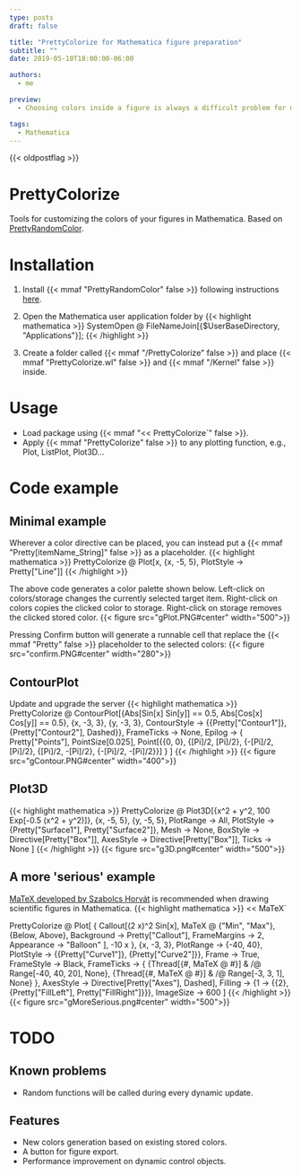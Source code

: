 ```yaml
---
type: posts
draft: false

title: "PrettyColorize for Mathematica figure preparation"
subtitle: ""
date: 2019-05-10T18:00:00-06:00

authors:
  - me

preview:
  - Choosing colors inside a figure is always a difficult problem for me. So I developed a Mathematica package called PrettyColorize that can help me on this.

tags:
  - Mathematica
---
```


{{< oldpostflag >}}

# PrettyColorize
Tools for customizing the colors of your figures in Mathematica. Based on [PrettyRandomColor](https://github.com/yuluyan/PrettyRandomColor).

# Installation
1. Install {{< mmaf "PrettyRandomColor" false >}} following instructions [here](https://github.com/yuluyan/PrettyRandomColor#installation).
2. Open the Mathematica user application folder by 
{{< highlight mathematica >}}
SystemOpen @ FileNameJoin[{$UserBaseDirectory, "Applications"}];
{{< /highlight >}}

1. Create a folder called {{< mmaf "/PrettyColorize" false >}} and place {{< mmaf "PrettyColorize.wl" false >}} and {{< mmaf "/Kernel" false >}} inside.

# Usage
* Load package using {{< mmaf "<< PrettyColorize`" false >}}.
* Apply {{< mmaf "PrettyColorize" false >}} to any plotting function, e.g., Plot, ListPlot, Plot3D...

# Code example
## Minimal example
Wherever a color directive can be placed, you can instead put a {{< mmaf "Pretty[itemName_String]" false >}} as a placeholder.
{{< highlight mathematica >}}
PrettyColorize @ Plot[x, {x, -5, 5}, PlotStyle -> Pretty["Line"]]
{{< /highlight >}}

The above code generates a color palette shown below. Left-click on colors/storage changes the currently selected target item. Right-click on colors copies the clicked color to storage. Right-click on storage removes the clicked stored color.
{{< figure src="gPlot.PNG#center" width="500">}}

Pressing Confirm button will generate a runnable cell that replace the {{< mmaf "Pretty" false >}} placeholder to the selected colors:
{{< figure src="confirm.PNG#center" width="280">}}

## ContourPlot
Update and upgrade the server
{{< highlight mathematica >}}
PrettyColorize @
 ContourPlot[{Abs[Sin[x] Sin[y]] == 0.5, Abs[Cos[x] Cos[y]] == 0.5}, {x, -3, 3}, {y, -3, 3},
  ContourStyle -> {{Pretty["Contour1"]}, {Pretty["Contour2"], Dashed}},
  FrameTicks -> None,
  Epilog -> {
      Pretty["Points"],
      PointSize[0.025],
      Point[{{0, 0}, {\[Pi]/2, \[Pi]/2}, {-\[Pi]/2, \[Pi]/2}, {\[Pi]/2, -\[Pi]/2}, {-\[Pi]/2, -\[Pi]/2}}]
    }
 ]
{{< /highlight >}}
{{< figure src="gContour.PNG#center" width="400">}}

## Plot3D
{{< highlight mathematica >}}
PrettyColorize @
 Plot3D[{x^2 + y^2, 100 Exp[-0.5 (x^2 + y^2)]}, {x, -5, 5}, {y, -5, 5},
  PlotRange -> All,
  PlotStyle -> {Pretty["Surface1"], Pretty["Surface2"]},
  Mesh -> None,
  BoxStyle -> Directive[Pretty["Box"]],
  AxesStyle -> Directive[Pretty["Box"]],
  Ticks -> None
 ]
{{< /highlight >}}
{{< figure src="g3D.png#center" width="500">}}

## A more 'serious' example
[MaTeX developed by Szabolcs Horvát](https://github.com/szhorvat/MaTeX) is recommended when drawing scientific figures in Mathematica.
{{< highlight mathematica >}}
<< MaTeX`

PrettyColorize @ Plot[
  {
   Callout[(2 x)^2 Sin[x],
    MaTeX @ {"Min", "Max"},
    {Below, Above},
    Background -> Pretty["Callout"],
    FrameMargins -> 2,
    Appearance -> "Balloon"
    ],
   -10 x
  },
  {x, -3, 3},
  PlotRange -> {-40, 40},
  PlotStyle -> {{Pretty["Curve1"]}, {Pretty["Curve2"]}},
  Frame -> True,
  FrameStyle -> Black,
  FrameTicks -> {
    {Thread[{#, MaTeX @ #}] & /@ Range[-40, 40, 20], None}, {Thread[{#, MaTeX @ #}] & /@ Range[-3, 3, 1], None}
  },
  AxesStyle -> Directive[Pretty["Axes"], Dashed],
  Filling -> {1 -> {{2}, {Pretty["FillLeft"], Pretty["FillRight"]}}},
  ImageSize -> 600
 ]
{{< /highlight >}}
{{< figure src="gMoreSerious.png#center" width="500">}}

# TODO
## Known problems
* Random functions will be called during every dynamic update.

## Features
* New colors generation based on existing stored colors.
* A button for figure export.
* Performance improvement on dynamic control objects.
